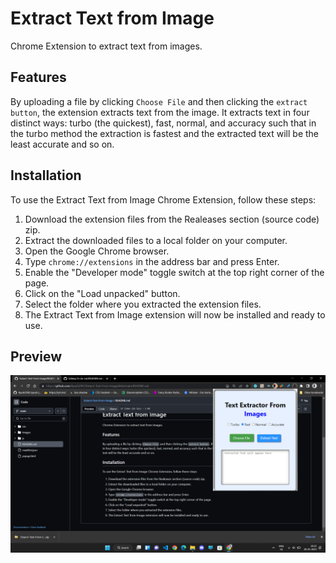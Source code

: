 # Extract Text from Image
Chrome Extension to extract text from images.
## Features
By uploading a file by clicking `Choose File` and then clicking the `extract button`, the extension extracts text from the image.
It extracts text in four distinct ways: turbo (the quickest), fast, normal, and accuracy such that in the turbo method the extraction is fastest and the extracted text will be the least accurate and so on.
## Installation

To use the Extract Text from Image Chrome Extension, follow these steps:

1. Download the extension files from the Realeases section (source code) zip.
2. Extract the downloaded files to a local folder on your computer.
3. Open the Google Chrome browser.
4. Type `chrome://extensions` in the address bar and press Enter.
5. Enable the "Developer mode" toggle switch at the top right corner of the page.
6. Click on the "Load unpacked" button.
7. Select the folder where you extracted the extension files.
8. The Extract Text from Image extension will now be installed and ready to use.
 
## Preview
<img src="ayush.png">
